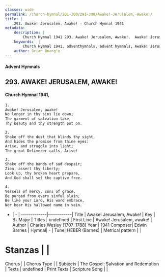 ```yaml
---
classes: wide
permalink: /church-hymnal/201-300/291-300/Awake!-Jerusalem,-Awake!/
title: |
    293. Awake! Jerusalem, Awake! - Church Hymnal 1941
metadata:
    description: |
        Church Hymnal 1941 293. Awake! Jerusalem, Awake!.  Awake! Jerusalem, awake!  No longer in thy sins lie down;  The garment of salvation take,  Thy beauty and thy strength put on. 
    keywords:  |
        Church Hymnal 1941, adventhymnals, advent hymnals, Awake! Jerusalem, Awake!, Awake! Jerusalem, awake!. 
    author: Brian Onang'o
---
```


#### Advent Hymnals
## 293. AWAKE! JERUSALEM, AWAKE!
####  Church Hymnal 1941,

```txt
1.
Awake! Jerusalem, awake! 
No longer in thy sins lie down; 
The garment of salvation take, 
Thy beauty and thy strength put on. 

2.
Shake off the dust that blinds thy sight, 
And hides the promise from thine eyes: 
Arise, and struggle into light; 
The great Deliverer calls, Arise! 

3.
Shake off the bands of sad despair; 
Zion, assert thy liberty; 
Look up, thy broken heart prepare, 
And God shall set the captive free. 

4.
Vessels of mercy, sons of grace, 
Be purged from every sinful slain; 
Be like your Lord, His word embrace, 
Nor bear His hallowed name in vain.

```

- |   -  |
-------------|------------|
Title | Awake! Jerusalem, Awake! |
Key | B♭ Major |
Titles | undefined |
First Line | Awake! Jerusalem, awake! |
Author | Charles Wesley (1707-1788)
Year | 1941
Composer| Edwin Barnes |
Hymnal|  - |
Tune| HEBER (Barnes) |
Metrical pattern | |
# Stanzas |  |
Chorus |  |
Chorus Type |  |
Subjects | The Gospel: Salvation and Redemption |
Texts | undefined |
Print Texts | 
Scripture Song |  |
    
